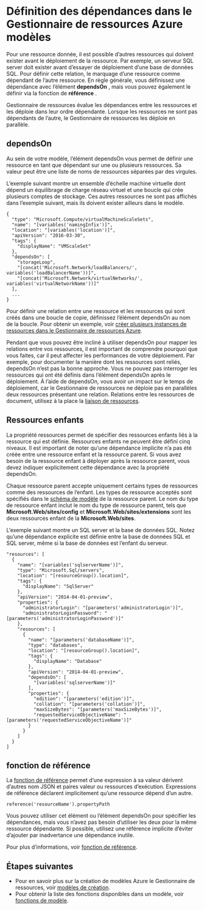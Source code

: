 <properties
   pageTitle="Dépendances dans le Gestionnaire de ressources modèles | Microsoft Azure"
   description="Décrit comment définir une ressource comme dépendant d’une autre ressource au cours du déploiement afin de déployer des ressources dans l’ordre correct."
   services="azure-resource-manager"
   documentationCenter="na"
   authors="tfitzmac"
   manager="timlt"
   editor=""/>

<tags
   ms.service="azure-resource-manager"
   ms.devlang="na"
   ms.topic="article"
   ms.tgt_pltfrm="na"
   ms.workload="na"
   ms.date="09/12/2016"
   ms.author="tomfitz"/>

# <a name="defining-dependencies-in-azure-resource-manager-templates"></a>Définition des dépendances dans le Gestionnaire de ressources Azure modèles

Pour une ressource donnée, il est possible d’autres ressources qui doivent exister avant le déploiement de la ressource. Par exemple, un serveur SQL server doit exister avant d’essayer de déploiement d’une base de données SQL. Pour définir cette relation, le marquage d’une ressource comme dépendant de l’autre ressource. En règle générale, vous définissez une dépendance avec l’élément **dependsOn** , mais vous pouvez également le définir via la fonction de **référence** . 

Gestionnaire de ressources évalue les dépendances entre les ressources et les déploie dans leur ordre dépendante. Lorsque les ressources ne sont pas dépendants de l’autre, le Gestionnaire de ressources les déploie en parallèle.

## <a name="dependson"></a>dependsOn

Au sein de votre modèle, l’élément dependsOn vous permet de définir une ressource en tant que dépendant sur une ou plusieurs ressources. Sa valeur peut être une liste de noms de ressources séparées par des virgules. 

L’exemple suivant montre un ensemble d’échelle machine virtuelle dont dépend un équilibrage de charge réseau virtuel et une boucle qui crée plusieurs comptes de stockage. Ces autres ressources ne sont pas affichés dans l’exemple suivant, mais ils doivent exister ailleurs dans le modèle.

    {
      "type": "Microsoft.Compute/virtualMachineScaleSets",
      "name": "[variables('namingInfix')]",
      "location": "[variables('location')]",
      "apiVersion": "2016-03-30",
      "tags": {
        "displayName": "VMScaleSet"
      },
      "dependsOn": [
        "storageLoop",
        "[concat('Microsoft.Network/loadBalancers/', variables('loadBalancerName'))]",
        "[concat('Microsoft.Network/virtualNetworks/', variables('virtualNetworkName'))]"
      ],
      ...
    }

Pour définir une relation entre une ressource et les ressources qui sont créés dans une boucle de copie, définissez l’élément dependsOn au nom de la boucle. Pour obtenir un exemple, voir [créer plusieurs instances de ressources dans le Gestionnaire de ressources Azure](resource-group-create-multiple.md).

Pendant que vous pouvez être incliné à utiliser dependsOn pour mapper les relations entre vos ressources, il est important de comprendre pourquoi que vous faites, car il peut affecter les performances de votre déploiement. Par exemple, pour documenter la manière dont les ressources sont reliés, dependsOn n’est pas la bonne approche. Vous ne pouvez pas interroger les ressources qui ont été définis dans l’élément dependsOn après le déploiement. À l’aide de dependsOn, vous avoir un impact sur le temps de déploiement, car le Gestionnaire de ressources ne déploie pas en parallèles deux ressources présentant une relation. Relations entre les ressources de document, utilisez à la place la [liaison de ressources](resource-group-link-resources.md).

## <a name="child-resources"></a>Ressources enfants

La propriété ressources permet de spécifier des ressources enfants liés à la ressource qui est définie. Ressources enfants ne peuvent être défini cinq niveaux. Il est important de noter qu’une dépendance implicite n’a pas été créée entre une ressource enfant et la ressource parent. Si vous avez besoin de la ressource enfant à déployer après la ressource parent, vous devez indiquer explicitement cette dépendance avec la propriété dependsOn. 

Chaque ressource parent accepte uniquement certains types de ressources comme des ressources de l’enfant. Les types de ressource acceptés sont spécifiés dans le [schéma de modèle](https://github.com/Azure/azure-resource-manager-schemas) de la ressource parent. Le nom du type de ressource enfant inclut le nom du type de ressource parent, tels que **Microsoft.Web/sites/config** et **Microsoft.Web/sites/extensions** sont les deux ressources enfant de la **Microsoft.Web/sites**.

L’exemple suivant montre un SQL server et la base de données SQL. Notez qu’une dépendance explicite est définie entre la base de données SQL et SQL server, même si la base de données est l’enfant du serveur.

    "resources": [
      {
        "name": "[variables('sqlserverName')]",
        "type": "Microsoft.Sql/servers",
        "location": "[resourceGroup().location]",
        "tags": {
          "displayName": "SqlServer"
        },
        "apiVersion": "2014-04-01-preview",
        "properties": {
          "administratorLogin": "[parameters('administratorLogin')]",
          "administratorLoginPassword": "[parameters('administratorLoginPassword')]"
        },
        "resources": [
          {
            "name": "[parameters('databaseName')]",
            "type": "databases",
            "location": "[resourceGroup().location]",
            "tags": {
              "displayName": "Database"
            },
            "apiVersion": "2014-04-01-preview",
            "dependsOn": [
              "[variables('sqlserverName')]"
            ],
            "properties": {
              "edition": "[parameters('edition')]",
              "collation": "[parameters('collation')]",
              "maxSizeBytes": "[parameters('maxSizeBytes')]",
              "requestedServiceObjectiveName": "[parameters('requestedServiceObjectiveName')]"
            }
          }
        ]
      }
    ]


## <a name="reference-function"></a>fonction de référence

La [fonction de référence](resource-group-template-functions.md#reference) permet d’une expression à sa valeur dérivent d’autres nom JSON et paires valeur ou ressources d’exécution. Expressions de référence déclarent implicitement qu’une ressource dépend d’un autre. 

    reference('resourceName').propertyPath

Vous pouvez utiliser cet élément ou l’élément dependsOn pour spécifier les dépendances, mais vous n’avez pas besoin d’utiliser les deux pour la même ressource dépendante. Si possible, utilisez une référence implicite d’éviter d’ajouter par inadvertance une dépendance inutile.

Pour plus d’informations, voir [fonction de référence](resource-group-template-functions.md#reference).

## <a name="next-steps"></a>Étapes suivantes

- Pour en savoir plus sur la création de modèles Azure le Gestionnaire de ressources, voir [modèles de création](resource-group-authoring-templates.md). 
- Pour obtenir la liste des fonctions disponibles dans un modèle, voir [fonctions de modèle](resource-group-template-functions.md).


